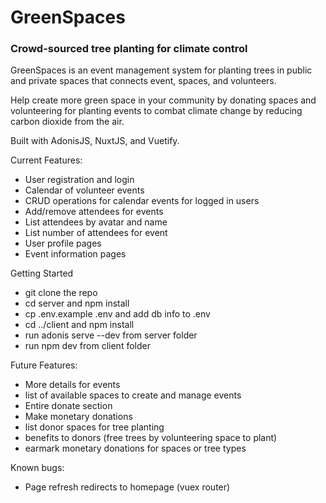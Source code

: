 # GreenSpaces

### Crowd-sourced tree planting for climate control

GreenSpaces is an event management system for planting trees in public and private
spaces that connects event, spaces, and volunteers.

Help create more green space in your community by donating spaces and volunteering for planting events to combat climate change by reducing carbon dioxide from the air.

Built with AdonisJS, NuxtJS, and Vuetify.

Current Features:
* User registration and login
* Calendar of volunteer events
* CRUD operations for calendar events for logged in users
* Add/remove attendees for events
* List attendees by avatar and name
* List number of attendees for event
* User profile pages
* Event information pages

Getting Started
* git clone the repo
* cd server and npm install
* cp .env.example .env and add db info to .env
* cd ../client and npm install
* run adonis serve --dev from server folder
* run npm dev from client folder

Future Features:
* More details for events
* list of available spaces to create and manage events
* Entire donate section
* Make monetary donations
* list donor spaces for tree planting
* benefits to donors (free trees by volunteering space to plant)
* earmark monetary donations for spaces or tree types

Known bugs:
* Page refresh redirects to homepage (vuex router)